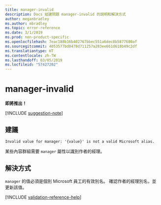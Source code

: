 ```yaml
---
title: manager-invalid
description: Docs 組建問題 manager-invalid 的說明和解決方式
author: meganbradley
ms.author: mbradley
ms.topic: error-reference
ms.date: 3/1/2019
ms.prod: non-product-specific
ms.openlocfilehash: 7eac188b16b402767bbec551a6dec8b5877680af
ms.sourcegitcommit: 4053577bd0478d711257a283ee661d618b49c2df
ms.translationtype: HT
ms.contentlocale: zh-TW
ms.lasthandoff: 03/05/2019
ms.locfileid: "57427202"
---
```

# <a name="manager-invalid"></a>manager-invalid

**即將推出！**

[!INCLUDE [suggestion-note](includes/suggestion-note.md)]

## <a name="suggestion"></a>建議

`Invalid value for manager: '{value}' is not a valid Microsoft alias.`

某些內容群組需要 `manager` 屬性以識別作者的經理。

## <a name="resolution"></a>解決方式

`manager` 的值必須是個別 Microsoft 員工的有效別名。 確認作者的經理別名，並更新該值。

<!--make sure to add this file to your includes folder and verify the path-->
[!INCLUDE [validation-reference-help](includes/validation-reference-help.md)]
